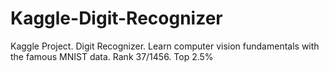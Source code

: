 # Kaggle-Digit-Recognizer
Kaggle Project. Digit Recognizer. Learn computer vision fundamentals with the famous MNIST data. Rank 37/1456. Top 2.5% 
